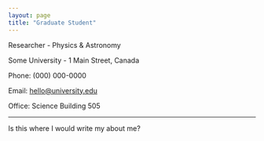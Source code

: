 ```yaml
---
layout: page
title: "Graduate Student"
---
```


Researcher - Physics & Astronomy

Some University - 1 Main Street, Canada

Phone: (000) 000-0000

Email: hello@university.edu

Office: Science Building 505

---

Is this where I would write my about me?
